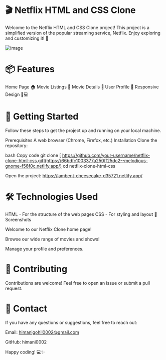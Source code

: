 
<h1>🎬 Netflix HTML and CSS Clone</h1>


Welcome to the Netflix HTML and CSS Clone project! This project is a simplified version of the popular streaming service, Netflix. Enjoy exploring and customizing it! 🌟

![image](https://user-images.githubusercontent.com/79099734/156505537-8e28ee14-dd20-4299-9eea-984d7068c7fd.png)

<h1>📦 Features</h1>

Home Page 🏠
Movie Listings 🎥
Movie Details 📄
User Profile 👤
Responsive Design 📱💻

<h1>🚀 Getting Started</h1>

Follow these steps to get the project up and running on your local machine.

Prerequisites
A web browser (Chrome, Firefox, etc.)
Installation
Clone the repository:

bash
Copy code
git clone [ https://github.com/your-username/netflix-clone-html-css.git](https://66bdfc1003377a250ff25dc2--melodious-gnome-f56f0c.netlify.app/)
cd netflix-clone-html-css

Open the project:
https://lambent-cheesecake-d35721.netlify.app/

<h1>🛠️ Technologies Used</h1>

HTML - For the structure of the web pages
CSS - For styling and layout
📸 Screenshots

Welcome to our Netflix Clone home page!


Browse our wide range of movies and shows!


Manage your profile and preferences.

<h1>🤝 Contributing </h1>

Contributions are welcome! Feel free to open an issue or submit a pull request.

<h1>📧 Contact </h1>

If you have any questions or suggestions, feel free to reach out:

Email: himanigohil0002@gmail.com

GitHub: himani0002

Happy coding! 💻✨

